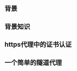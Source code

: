 ## 背景

## 背景知识

## https代理中的证书认证

## 一个简单的隧道代理
<!--stackedit_data:
eyJoaXN0b3J5IjpbLTIwNzE4Nzc4MTJdfQ==
-->
